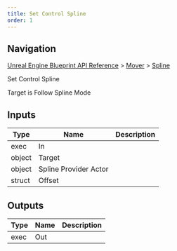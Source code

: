 ```yaml
---
title: Set Control Spline
order: 1
---
```

## Navigation

[Unreal Engine Blueprint API Reference](https://dev.epicgames.com/documentation/en-us/unreal-engine/BlueprintAPI) > [Mover](https://dev.epicgames.com/documentation/en-us/unreal-engine/BlueprintAPI/Mover) > [Spline](https://dev.epicgames.com/documentation/en-us/unreal-engine/BlueprintAPI/Mover/Spline)

Set Control Spline

Target is Follow Spline Mode

## Inputs

| Type | Name | Description |
| --- | --- | --- |
| exec | In |  |
| object | Target |  |
| object | Spline Provider Actor |  |
| struct | Offset |  |

## Outputs

| Type | Name | Description |
| --- | --- | --- |
| exec | Out |  |
